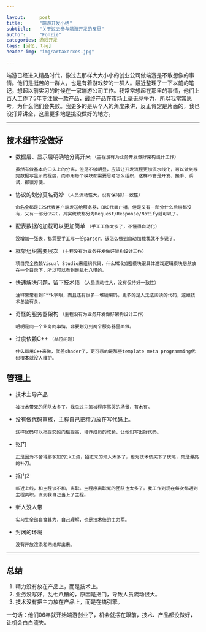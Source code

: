 ```yaml
---

layout:     post
title:      "端游开发小结"
subtitle:   "关于过去参与端游开发的反思"
author:     "Fonzie"
categories: 游戏开发
tags: [回忆, tag]
header-img: "img/artaxerxes.jpg"

---
```



端游已经进入精品时代，像过去那样大大小小的创业公司做端游是不敢想像的事情。他们是挺苦的一群人，也是有着游戏梦的一群人。最近整理了一下以前的笔记，想起以前实习的时候在一家端游公司工作。我常常想起在那里的事情，他们上百人工作了5年专注做一款产品，最终产品在市场上毫无竞争力，所以我常常思考，为什么他们会失败。我更多的是从个人的角度来讲，反正肯定是片面的，我也没打算讲全，这里更多地是挑没做好的地方。

---

## 技术细节没做好

* 数据层、显示层明确地分离开来 `（主程没有为业务开发做好架构设计工作）`


	  虽然有做基本的口头上的分离，但是不够明显，应该让开发流程更加流水线化，可以做到写完数据写显示的程度，而不用每个模块都需要思考怎么组织，这样不管是开发、接手、调试，都很方便。
	  
* 协议的划分莫名奇妙 `（人员流动性大，没有保持好一致性）`


	  命名全都是C2S代表客户端发送给服务器，BRD代表广播，但是又有一部分什么后缀都没有，又有一部分GS2C，其实统统都分为Request/Response/Notify就可以了。
	  
* 配表数据的加载可以更加简单 `（手工工作太多了，不懂得自动化）`


	  没增加一张表，都需要手工写一份parser。该怎么做到自动加载我就不多说了。
	  
* 框架组织需要层次 `（主程没有为业务开发做好架构设计工作）`


	  项目完全依赖Visual Studio来组织代码，什么MD5加密模块跟具体游戏逻辑模块居然放在一个目录下，所以可以看到是乱七八糟的。
	  
* 快速解决问题，留下技术债 `（人员流动性大，没有保持好一致性）`


	  注释常常看到F**k字眼，而且还有很多一堆硬编码，更多的是人无法阅读的代码，这跟技术总监有关。
	  
* 奇怪的服务器架构 `（主程没有为业务开发做好架构设计工作）`


	  明明是同一个业务的事情，非要划分到两个服务器里面做。
	  
* 过度依赖C++ `（品位问题）`


	  什么都用C++来做，就差shader了，更可悲的是那些template meta programming代码根本就没人维护。

## 管理上

* 技术主导产品

	  被技术带死的团队太多了。我见过主策被程序骂哭的场景，有木有。
	  
* 没有做代码审核，主程自己把精力放在写代码上。

	  这样起码可以把提交的门槛提高，培养成员的成长，让他们写出好代码。
	  
* 抠门

	  正是因为不舍得那多加的1k工资，招进来的烂人太多了，也为技术债买下了伏笔，真是漂亮的补刀。
	  
* 抠门2

	  临近上线，和主程谈不和，离职。主程序离职死的团队也太多了。我工作到现在每次都遇到主程离职，直到我自己当上了主程。
	  
* 新人没人带

	  实习生全部自食其力，自己理解，也是技术债的主力军。
	  
* 封闭的环境

      没有开放渲染和网络库出来。
      
---      

## 总结

1. 精力没有放在产品上，而是技术上。
2. 业务没写好，乱七八糟的，原因是抠门，导致人员流动很大。
3. 技术没有把主力放在产品上，而是在搞引擎。  

一句话：他们06年就开始端游创业了，机会就摆在眼前，技术、产品都没做好，让机会白白流失。